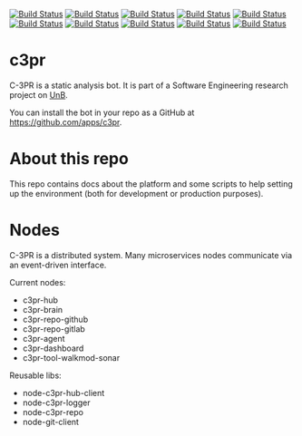 [![Build Status](https://travis-ci.org/c3pr/c3pr-hub.svg?branch=master)](https://travis-ci.org/c3pr/c3pr-hub)
[![Build Status](https://travis-ci.org/c3pr/c3pr-brain.svg?branch=master)](https://travis-ci.org/c3pr/c3pr-brain)
[![Build Status](https://travis-ci.org/c3pr/c3pr-repo-github.svg?branch=master)](https://travis-ci.org/c3pr/c3pr-repo-github)
[![Build Status](https://travis-ci.org/c3pr/c3pr-repo-gitlab.svg?branch=master)](https://travis-ci.org/c3pr/c3pr-repo-gitlab)
[![Build Status](https://travis-ci.org/c3pr/c3pr-agent.svg?branch=master)](https://travis-ci.org/c3pr/c3pr-agent)
[![Build Status](https://travis-ci.org/c3pr/c3pr-dashboard.svg?branch=master)](https://travis-ci.org/c3pr/c3pr-dashboard)
[![Build Status](https://travis-ci.org/c3pr/node-c3pr-hub-client.svg?branch=master)](https://travis-ci.org/c3pr/node-c3pr-hub-client)
[![Build Status](https://travis-ci.org/c3pr/node-c3pr-logger.svg?branch=master)](https://travis-ci.org/c3pr/node-c3pr-logger)
[![Build Status](https://travis-ci.org/c3pr/node-c3pr-repo.svg?branch=master)](https://travis-ci.org/c3pr/node-c3pr-repo)
[![Build Status](https://travis-ci.org/c3pr/node-git-client.svg?branch=master)](https://travis-ci.org/c3pr/node-git-client)

# c3pr

C-3PR is a static analysis bot. It is part of a Software Engineering research project on [UnB](http://ppca.unb.br/).

You can install the bot in your repo as a GitHub at https://github.com/apps/c3pr.

# About this repo

This repo contains docs about the platform and some scripts
 to help setting up the environment (both for development or production purposes).

# Nodes

C-3PR is a distributed system. Many microservices nodes communicate via an event-driven interface.

Current nodes:
- c3pr-hub
- c3pr-brain
- c3pr-repo-github
- c3pr-repo-gitlab
- c3pr-agent
- c3pr-dashboard
- c3pr-tool-walkmod-sonar

Reusable libs:
- node-c3pr-hub-client
- node-c3pr-logger
- node-c3pr-repo
- node-git-client
